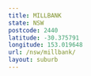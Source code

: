 ```yaml
---
title: MILLBANK
state: NSW
postcode: 2440
latitude: -30.375791
longitude: 153.019648
url: /nsw/millbank/
layout: suburb
---
```

